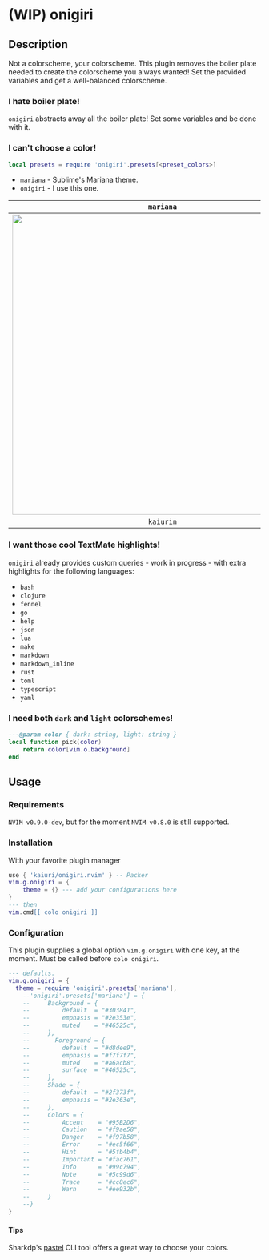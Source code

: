 # (WIP) onigiri

## Description

Not a colorscheme, your colorscheme. This plugin removes the boiler plate needed to create the colorscheme you always wanted!
Set the provided variables and get a well-balanced colorscheme.

### I hate boiler plate!

`onigiri` abstracts away all the boiler plate! Set some variables and be done with it.

### I can't choose a color!

```lua
local presets = require 'onigiri'.presets[<preset_colors>]
```

- `mariana` - Sublime's Mariana theme.
- `onigiri` - I use this one.

|                                                          `mariana`                                                           |
| :--------------------------------------------------------------------------------------------------------------------------: |
| <img src="https://user-images.githubusercontent.com/19148108/194763253-1ed1f307-db31-4648-9978-8a3d6fb61bf9.jpg" width=600/> |
|                                                          `kaiurin`                                                           |

### I want those cool TextMate highlights!

`onigiri` already provides custom queries - work in progress - with extra highlights for the following languages:

- `bash`
- `clojure`
- `fennel`
- `go`
- `help`
- `json`
- `lua`
- `make`
- `markdown`
- `markdown_inline`
- `rust`
- `toml`
- `typescript`
- `yaml`

### I need both `dark` and `light` colorschemes!

```lua
---@param color { dark: string, light: string }
local function pick(color)
    return color[vim.o.background]
end
```

## Usage

### Requirements

`NVIM v0.9.0-dev`, but for the moment `NVIM v0.8.0` is still supported.

### Installation

With your favorite plugin manager

```lua
use { 'kaiuri/onigiri.nvim' } -- Packer
vim.g.onigiri = {
    theme = {} --- add your configurations here
}
--- then
vim.cmd[[ colo onigiri ]]
```

### Configuration

This plugin supplies a global option `vim.g.onigiri` with one key, at the moment. Must be called before `colo onigiri`.

```lua
--- defaults.
vim.g.onigiri = {
  theme = require 'onigiri'.presets['mariana'],
    --'onigiri'.presets['mariana'] = {
    --     Background = {
    --         default  = "#303841",
    --         emphasis = "#2e353e",
    --         muted    = "#46525c",
    --     },
    --       Foreground = {
    --         default  = "#d8dee9",
    --         emphasis = "#f7f7f7",
    --         muted    = "#a6acb8",
    --         surface  = "#46525c",
    --     },
    --     Shade = {
    --         default  = "#2f373f",
    --         emphasis = "#2e363e",
    --     },
    --     Colors = {
    --         Accent    = "#95B2D6",
    --         Caution   = "#f9ae58",
    --         Danger    = "#f97b58",
    --         Error     = "#ec5f66",
    --         Hint      = "#5fb4b4",
    --         Important = "#fac761",
    --         Info      = "#99c794",
    --         Note      = "#5c99d6",
    --         Trace     = "#cc8ec6",
    --         Warn      = "#ee932b",
    --     }
    --}
}
```

#### Tips

Sharkdp's [pastel](https://github.com/sharkdp/pastel) CLI tool offers a great way to choose your colors.
